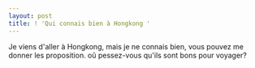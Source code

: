 ```yaml
---
layout: post
title: ! 'Qui connais bien à Hongkong '
---
```


<p>Je viens d&#39;aller à Hongkong, mais je ne connais bien, vous pouvez me donner les  proposition. oû pessez-vous qu&#39;ils sont bons pour voyager?</p>
